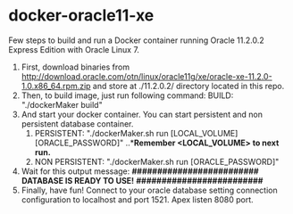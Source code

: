 # docker-oracle11-xe
Few steps to build and run a Docker container running Oracle 11.2.0.2 Express Edition with Oracle Linux 7.

1. First, download binaries from http://download.oracle.com/otn/linux/oracle11g/xe/oracle-xe-11.2.0-1.0.x86_64.rpm.zip and store at ./11.2.0.2/ directory located in this repo.
2. Then, to build image, just run following command:
    BUILD: "./dockerMaker build"
3. And start your docker container. You can start persistent and non persistent database container.
    1. PERSISTENT: "./dockerMaker.sh run [LOCAL_VOLUME] [ORACLE_PASSWORD]"
      ..***Remember <LOCAL_VOLUME> to next run.**
    2. NON PERSISTENT: "./dockerMaker.sh run [ORACLE_PASSWORD]"
4. Wait for this output message:
    **\#\#\#\#\#\#\#\#\#\#\#\#\#\#\#\#\#\#\#\#\#\#\#\#\#**
    **DATABASE IS READY TO USE!**
    **\#\#\#\#\#\#\#\#\#\#\#\#\#\#\#\#\#\#\#\#\#\#\#\#\#**
5. Finally, have fun! Connect to your oracle database setting connection configuration to localhost and port 1521. Apex listen 8080 port.
